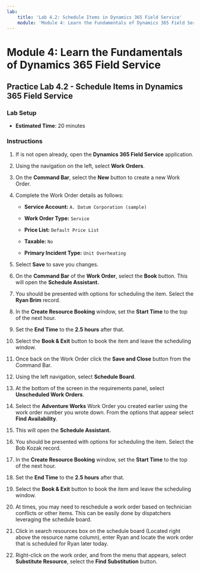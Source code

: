 ```yaml
---
lab:
    title: 'Lab 4.2: Schedule Items in Dynamics 365 Field Service'
    module: 'Module 4: Learn the Fundamentals of Dynamics 365 Field Service'
---
```


# Module 4: Learn the Fundamentals of Dynamics 365 Field Service

## Practice Lab 4.2 - Schedule Items in Dynamics 365 Field Service

### Lab Setup

  - **Estimated Time**: 20 minutes
  
### Instructions

1. If is not open already, open the **Dynamics 365 Field Service** application. 

2. Using the navigation on the left, select **Work Orders**.

3. On the **Command Bar**, select the **New** button to create a new Work Order.

4. Complete the Work Order details as follows:

	- **Service Account:** `A. Datum Corporation (sample)`

	- **Work Order Type:** `Service`

	- **Price List:** `Default Price List`

	- **Taxable:** `No`

	- **Primary Incident Type:** `Unit Overheating`

5. Select **Save** to save you changes.

6. On the **Command Bar** of the **Work Order**, select the **Book** button. This will open the **Schedule Assistant.** 

7. You should be presented with options for scheduling the item. Select the **Ryan Brim** record.

8. In the **Create Resource Booking** window, set the **Start Time** to the top of the next hour.

9. Set the **End Time** to the **2.5 hours** after that. 

10. Select the **Book & Exit** button to book the item and leave the scheduling window. 

11. Once back on the Work Order click the **Save and Close** button from the Command Bar. 

12. Using the left navigation, select **Schedule Board**.

13. At the bottom of the screen in the requirements panel, select **Unscheduled Work Orders**.

14. Select the **Adventure Works** Work Order you created earlier using the work order number you wrote down. From the options that appear select **Find Availability**. 

15. This will open the **Schedule Assistant.** 

16. You should be presented with options for scheduling the item. Select the Bob Kozak record.

17. In the **Create Resource Booking** window, set the **Start Time** to the top of the next hour.

18. Set the **End Time** to the **2.5 hours** after that. 

19. Select the **Book & Exit** button to book the item and leave the scheduling window. 

20. At times, you may need to reschedule a work order based on technician conflicts or other items. This can be easily done by dispatchers leveraging the schedule board. 

21. Click in search resources box on the schedule board (Located right above the resource name column), enter Ryan and locate the work order that is scheduled for Ryan later today. 

22. Right-click on the work order, and from the menu that appears, select **Substitute Resource**, select the **Find Substitution** button.
